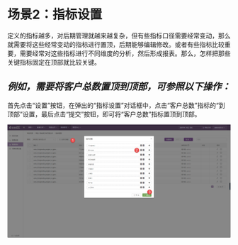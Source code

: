 # 场景2：指标设置

定义的指标越多，对后期管理就越来越复杂，但有些指标口径需要经常变动，那么就需要将这些经常变动的指标进行置顶，后期能够编辑修改。或者有些指标比较重要，需要经常对这些指标进行不同维度的分析，然后形成报表。那么，怎样把那些关键指标固定在顶部就比较关键。

## _**例如，需要将客户总数置顶到顶部，可参照以下操作：**_

首先点击“设置”按钮，在弹出的“指标设置”对话框中，点击“客户总数”指标的“到顶部”设置，最后点击“提交”按钮，即可将“客户总数”指标置顶到顶部。

![](/assets/zbgl/6.png)




